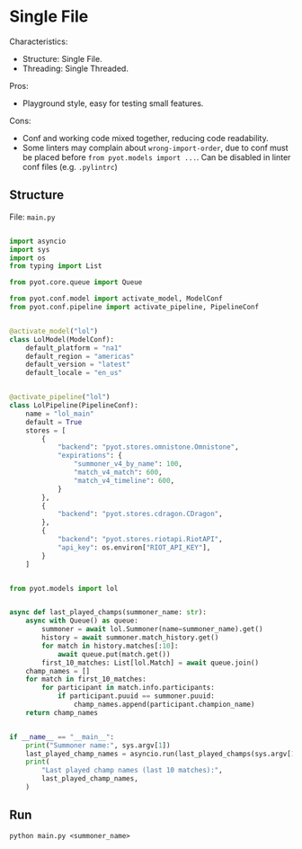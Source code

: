 # Single File

Characteristics:
- Structure: Single File.
- Threading: Single Threaded.

Pros:
- Playground style, easy for testing small features.

Cons:
- Conf and working code mixed together, reducing code readability.
- Some linters may complain about `wrong-import-order`, due to conf must be placed before `from pyot.models import ...`. Can be disabled in linter conf files (e.g. `.pylintrc`)

## Structure

File: `main.py`
```python

import asyncio
import sys
import os
from typing import List

from pyot.core.queue import Queue

from pyot.conf.model import activate_model, ModelConf
from pyot.conf.pipeline import activate_pipeline, PipelineConf


@activate_model("lol")
class LolModel(ModelConf):
    default_platform = "na1"
    default_region = "americas"
    default_version = "latest"
    default_locale = "en_us"


@activate_pipeline("lol")
class LolPipeline(PipelineConf):
    name = "lol_main"
    default = True
    stores = [
        {
            "backend": "pyot.stores.omnistone.Omnistone",
            "expirations": {
                "summoner_v4_by_name": 100,
                "match_v4_match": 600,
                "match_v4_timeline": 600,
            }
        },
        {
            "backend": "pyot.stores.cdragon.CDragon",
        },
        {
            "backend": "pyot.stores.riotapi.RiotAPI",
            "api_key": os.environ["RIOT_API_KEY"],
        }
    ]


from pyot.models import lol


async def last_played_champs(summoner_name: str):
    async with Queue() as queue:
        summoner = await lol.Summoner(name=summoner_name).get()
        history = await summoner.match_history.get()
        for match in history.matches[:10]:
            await queue.put(match.get())
        first_10_matches: List[lol.Match] = await queue.join()
    champ_names = []
    for match in first_10_matches:
        for participant in match.info.participants:
            if participant.puuid == summoner.puuid:
                champ_names.append(participant.champion_name)
    return champ_names


if __name__ == "__main__":
    print("Summoner name:", sys.argv[1])
    last_played_champ_names = asyncio.run(last_played_champs(sys.argv[1]))
    print(
        "Last played champ names (last 10 matches):",
        last_played_champ_names,
    )

```


## Run

```
python main.py <summoner_name>
```
